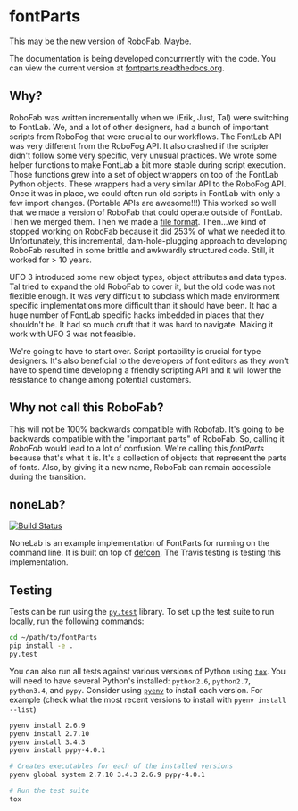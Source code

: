 # fontParts

This may be the new version of RoboFab. Maybe.

The documentation is being developed concurrrently with the code. You can view the current version at [fontparts.readthedocs.org](http://fontparts.readthedocs.org).

## Why?

RoboFab was written incrementally when we (Erik, Just, Tal) were switching to FontLab. We, and a lot of other designers, had a bunch of important scripts from RoboFog that were crucial to our workflows. The FontLab API was very different from the RoboFog API. It also crashed if the scripter didn't follow some very specific, very unusual practices. We wrote some helper functions to make FontLab a bit more stable during script execution. Those functions grew into a set of object wrappers on top of the FontLab Python objects. These wrappers had a very similar API to the RoboFog API. Once it was in place, we could often run old scripts in FontLab with only a few import changes. (Portable APIs are awesome!!!) This worked so well that we made a version of RoboFab that could operate outside of FontLab. Then we merged them. Then we made a [file format](http://unifiedfontobject.org). Then...we kind of stopped working on RoboFab because it did 253% of what we needed it to. Unfortunately, this incremental, dam-hole-plugging approach to developing RoboFab resulted in some brittle and awkwardly structured code. Still, it worked for > 10 years.

UFO 3 introduced some new object types, object attributes and data types. Tal tried to expand the old RoboFab to cover it, but the old code was not flexible enough. It was very difficult to subclass which made environment specific implementations more difficult than it should have been. It had a huge number of FontLab specific hacks imbedded in places that they shouldn't be. It had so much cruft that it was hard to navigate. Making it work with UFO 3 was not feasible.

We're going to have to start over. Script portability is crucial for type designers. It's also beneficial to the developers of font editors as they won't have to spend time developing a friendly scripting API and it will lower the resistance to change among potential customers.

## Why not call this RoboFab?

This will not be 100% backwards compatible with Robofab. It's going to be backwards compatible with the "important parts" of RoboFab. So, calling it *RoboFab* would lead to a lot of confusion. We're calling this *fontParts* because that's what it is. It's a collection of objects that represent the parts of fonts. Also, by giving it a new name, RoboFab can remain accessible during the transition.

## noneLab?

[![Build Status](https://api.travis-ci.org/robofab-developers/fontParts.svg?branch=master)](https://travis-ci.org/robofab-developers/fontParts)

NoneLab is an example implementation of FontParts for running on the command line. It is built on top of [defcon](https://github.com/typesupply/defcon). The Travis testing is testing this implementation.

## Testing

Tests can be run using the [`py.test`](http://pytest.org/latest/) library. To set up the test suite to run locally, run the following commands:

```bash
cd ~/path/to/fontParts
pip install -e .
py.test
```

You can also run all tests against various versions of Python using [`tox`](https://tox.readthedocs.org/en/latest/). You will need to have several Python's installed: `python2.6`, `python2.7`, `python3.4`, and `pypy`. Consider using [`pyenv`](https://github.com/yyuu/pyenv) to install each version. For example (check what the most recent versions to install with `pyenv install --list`)

```bash
pyenv install 2.6.9
pyenv install 2.7.10
pyenv install 3.4.3
pyenv install pypy-4.0.1

# Creates executables for each of the installed versions
pyenv global system 2.7.10 3.4.3 2.6.9 pypy-4.0.1

# Run the test suite
tox
```
